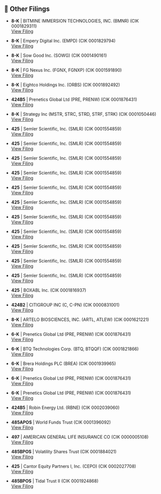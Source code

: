 ## 📁 Other Filings

- **8-K** | BITMINE IMMERSION TECHNOLOGIES, INC.  (BMNR)  (CIK 0001829311)  
  [View Filing](https://www.sec.gov/Archives/edgar/data/1829311/000149315225019644/0001493152-25-019644-index.htm)

- **8-K** | Empery Digital Inc.  (EMPD)  (CIK 0001829794)  
  [View Filing](https://www.sec.gov/Archives/edgar/data/1829794/000168316825007778/0001683168-25-007778-index.htm)

- **8-K** | Sow Good Inc.  (SOWG)  (CIK 0001490161)  
  [View Filing](https://www.sec.gov/Archives/edgar/data/1490161/000119312525250834/0001193125-25-250834-index.htm)

- **8-K** | FG Nexus Inc.  (FGNX, FGNXP)  (CIK 0001591890)  
  [View Filing](https://www.sec.gov/Archives/edgar/data/1591890/000149315225019549/0001493152-25-019549-index.htm)

- **8-K** | Eightco Holdings Inc.  (ORBS)  (CIK 0001892492)  
  [View Filing](https://www.sec.gov/Archives/edgar/data/1892492/000149315225019484/0001493152-25-019484-index.htm)

- **424B5** | Prenetics Global Ltd  (PRE, PRENW)  (CIK 0001876431)  
  [View Filing](https://www.sec.gov/Archives/edgar/data/1876431/000162828025046314/0001628280-25-046314-index.htm)

- **8-K** | Strategy Inc  (MSTR, STRC, STRD, STRF, STRK)  (CIK 0001050446)  
  [View Filing](https://www.sec.gov/Archives/edgar/data/1050446/000119312525250751/0001193125-25-250751-index.htm)

- **425** | Semler Scientific, Inc.  (SMLR)  (CIK 0001554859)  
  [View Filing](https://www.sec.gov/Archives/edgar/data/1554859/000095010325013631/0000950103-25-013631-index.htm)

- **425** | Semler Scientific, Inc.  (SMLR)  (CIK 0001554859)  
  [View Filing](https://www.sec.gov/Archives/edgar/data/1554859/000095010325013638/0000950103-25-013638-index.htm)

- **425** | Semler Scientific, Inc.  (SMLR)  (CIK 0001554859)  
  [View Filing](https://www.sec.gov/Archives/edgar/data/1554859/000095010325013641/0000950103-25-013641-index.htm)

- **425** | Semler Scientific, Inc.  (SMLR)  (CIK 0001554859)  
  [View Filing](https://www.sec.gov/Archives/edgar/data/1554859/000095010325013632/0000950103-25-013632-index.htm)

- **425** | Semler Scientific, Inc.  (SMLR)  (CIK 0001554859)  
  [View Filing](https://www.sec.gov/Archives/edgar/data/1554859/000095010325013636/0000950103-25-013636-index.htm)

- **425** | Semler Scientific, Inc.  (SMLR)  (CIK 0001554859)  
  [View Filing](https://www.sec.gov/Archives/edgar/data/1554859/000095010325013639/0000950103-25-013639-index.htm)

- **425** | Semler Scientific, Inc.  (SMLR)  (CIK 0001554859)  
  [View Filing](https://www.sec.gov/Archives/edgar/data/1554859/000095010325013637/0000950103-25-013637-index.htm)

- **425** | Semler Scientific, Inc.  (SMLR)  (CIK 0001554859)  
  [View Filing](https://www.sec.gov/Archives/edgar/data/1554859/000095010325013633/0000950103-25-013633-index.htm)

- **425** | Semler Scientific, Inc.  (SMLR)  (CIK 0001554859)  
  [View Filing](https://www.sec.gov/Archives/edgar/data/1554859/000095010325013634/0000950103-25-013634-index.htm)

- **425** | Semler Scientific, Inc.  (SMLR)  (CIK 0001554859)  
  [View Filing](https://www.sec.gov/Archives/edgar/data/1554859/000095010325013640/0000950103-25-013640-index.htm)

- **425** | Semler Scientific, Inc.  (SMLR)  (CIK 0001554859)  
  [View Filing](https://www.sec.gov/Archives/edgar/data/1554859/000095010325013635/0000950103-25-013635-index.htm)

- **425** | BOXABL Inc.  (CIK 0001816937)  
  [View Filing](https://www.sec.gov/Archives/edgar/data/1816937/000110465925102245/0001104659-25-102245-index.htm)

- **424B2** | CITIGROUP INC  (C, C-PN)  (CIK 0000831001)  
  [View Filing](https://www.sec.gov/Archives/edgar/data/831001/000191870425018099/0001918704-25-018099-index.htm)

- **8-K** | ARTELO BIOSCIENCES, INC.  (ARTL, ATLEW)  (CIK 0001621221)  
  [View Filing](https://www.sec.gov/Archives/edgar/data/1621221/000164033425001880/0001640334-25-001880-index.htm)

- **6-K** | Prenetics Global Ltd  (PRE, PRENW)  (CIK 0001876431)  
  [View Filing](https://www.sec.gov/Archives/edgar/data/1876431/000162828025046342/0001628280-25-046342-index.htm)

- **6-K** | BTQ Technologies Corp.  (BTQ, BTQQF)  (CIK 0001821866)  
  [View Filing](https://www.sec.gov/Archives/edgar/data/1821866/000127956925001154/0001279569-25-001154-index.htm)

- **6-K** | Brera Holdings PLC  (BREA)  (CIK 0001939965)  
  [View Filing](https://www.sec.gov/Archives/edgar/data/1939965/000121390025102293/0001213900-25-102293-index.htm)

- **6-K** | Prenetics Global Ltd  (PRE, PRENW)  (CIK 0001876431)  
  [View Filing](https://www.sec.gov/Archives/edgar/data/1876431/000162828025046305/0001628280-25-046305-index.htm)

- **6-K** | Prenetics Global Ltd  (PRE, PRENW)  (CIK 0001876431)  
  [View Filing](https://www.sec.gov/Archives/edgar/data/1876431/000162828025046327/0001628280-25-046327-index.htm)

- **424B5** | Robin Energy Ltd.  (RBNE)  (CIK 0002039060)  
  [View Filing](https://www.sec.gov/Archives/edgar/data/2039060/000114036125039398/0001140361-25-039398-index.htm)

- **485APOS** | World Funds Trust  (CIK 0001396092)  
  [View Filing](https://www.sec.gov/Archives/edgar/data/1396092/000199937125016093/0001999371-25-016093-index.htm)

- **497** | AMERICAN GENERAL LIFE INSURANCE CO  (CIK 0000005108)  
  [View Filing](https://www.sec.gov/Archives/edgar/data/5108/000119312525250969/0001193125-25-250969-index.htm)

- **485BPOS** | Volatility Shares Trust  (CIK 0001884021)  
  [View Filing](https://www.sec.gov/Archives/edgar/data/1884021/000121390025102283/0001213900-25-102283-index.htm)

- **425** | Cantor Equity Partners I, Inc.  (CEPO)  (CIK 0002027708)  
  [View Filing](https://www.sec.gov/Archives/edgar/data/2027708/000121390025102360/0001213900-25-102360-index.htm)

- **485BPOS** | Tidal Trust II  (CIK 0001924868)  
  [View Filing](https://www.sec.gov/Archives/edgar/data/1924868/000199937125016122/0001999371-25-016122-index.htm)

